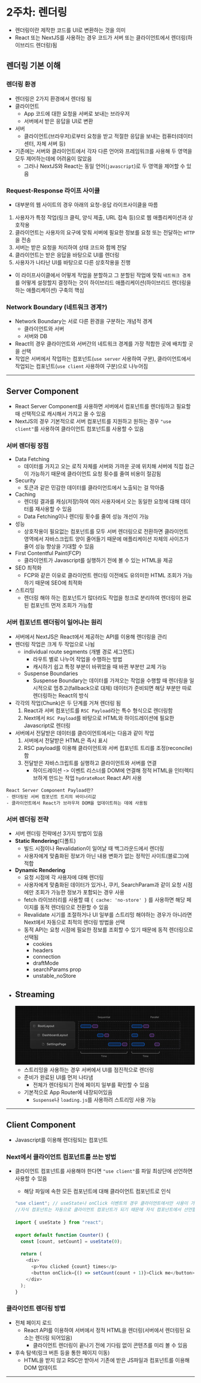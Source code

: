 # 2주차: 렌더링

- 렌더링이란 제작한 코드를 UI로 변환하는 것을 의미
- React 또는 NextJS를 사용하는 경우 코드가 서버 또는 클라이언트에서 렌더링(하이브리드 렌더링)됨

## 렌더링 기본 이해

### 렌더링 환경

- 렌더링은 2가지 환경에서 렌더링 됨
- 클라이언트
  - App 코드에 대한 요청을 서버로 보내는 브라우저
  - 서버에서 받은 응답을 UI로 변환
- 서버
  - 클라이언트(브라우저)로부터 요청을 받고 적절한 응답을 보내는 컴퓨터(데이터센터, 자체 서버 등)
- 기존에는 서버와 클라이언트에서 각자 다른 언어와 프레임워크를 사용해 두 영역을 모두 제어하는데에 어려움이 많았음
  - 그러나 NextJS와 React는 동일 언어(`javascript`)로 두 영역을 제어할 수 있음

### Request-Response 라이프 사이클

- 대부분의 웹 사이트의 경우 아래의 요청-응답 라이프사이클을 따름

1. 사용자가 특정 작업(링크 클릭, 양식 제출, URL 접속 등)으로 웹 애플리케이션과 상호작용
2. 클라이언트는 사용자의 요구에 맞춰 서버에 필요한 정보를 요청 또는 전달하는 `HTTP`을 전송
3. 서버는 받은 요청을 처리하여 상태 코드와 함께 전달
4. 클라이언트는 받은 응답을 바탕으로 UI를 렌더링
5. 사용자가 나타난 UI를 바탕으로 다른 상호작용을 진행

- 이 라이프사이클에서 어떻게 작업을 분할하고 그 분할된 작업에 맞춰 `네트워크 경계`를 어떻게 설정할지 결정하는 것이 하이브리드 애플리케이션(하이브리드 렌더링을 하는 애플리케이션) 구축의 핵심

### Network Boundary (네트워크 경계?)

- Network Boundary는 서로 다른 환경을 구분하는 개념적 경계
  - 클라이언트와 서버
  - 서버와 DB
- React의 경우 클라이언트와 서버간의 네트워크 경계를 가장 적합한 곳에 배치할 곳을 선택
- 작업은 서버에서 작업하는 컴포넌트(`use server` 사용하여 구분), 클라이언트에서 작업되는 컴포넌트(`use client` 사용하여 구분)으로 나누어짐

<hr>

## Server Component

- React Server Component를 사용하면 서버에서 컴포넌트를 렌더링하고 필요할 때 선택적으로 캐시해서 가지고 올 수 있음
- NextJS의 경우 기본적으로 서버 컴포넌트를 지원하고 원하는 경우 `"use client"`를 사용하여 클라이언트 컴포넌트를 사용할 수 있음

### 서버 렌더링 장점

- Data Fetching
  - 데이터를 가지고 오는 로직 자체를 서버와 가까운 곳에 위치해 서버에 직접 접근이 가능하기 때문에 클라이언트 요청 횟수를 줄여 비용이 절감됨
- Security
  - 토큰과 같은 민감한 데이터를 클라이언트에서 노출되는 걸 막아줌
- Caching
  - 렌더링 결과를 캐싱(저장)하여 여러 사용자에서 오는 동일한 요청에 대해 데이터를 재사용할 수 있음
  - Data Fetching이나 렌더링 횟수를 줄여 성능 개선이 가능
- 성능
  - 상호작용이 필요없는 컴포넌트를 모두 서버 렌더링으로 전환하면 클라이언트 영역에서 자바스크립트 양이 줄어들기 때문에 애플리케이션 자체의 사이즈가 줄어 성능 향상을 기대할 수 있음
- First Contentful Paint(FCP)
  - 클라이언트가 Javascript를 실행하기 전에 볼 수 있는 HTML을 제공
- SEO 최적화
  - FCP와 같은 이유로 클라이언트 렌더링 이전에도 유의미한 HTML 조회가 가능하기 때문에 SEO에 최적화
- 스트리밍
  - 렌더링 해야 하는 컴포넌트가 많더라도 작업을 청크로 분리하여 렌더링이 완료된 컴포넌트 먼저 조회가 가능함

### 서버 컴포넌트 렌더링이 일어나는 원리

- 서버에서 NextJS은 React에서 제공하는 API를 이용해 렌더링을 관리
- 렌더링 작업은 크게 두 작업으로 나뉨
  - individual route segments (개별 경로 세그먼트)
    - 라우트 별로 나누어 작업을 수행하는 방법
    - 캐시하기 쉽고 특정 부분이 바뀌었을 때 바뀐 부분만 교체 가능
  - Suspense Boundaries
    - Suspense Boundary는 데이터를 가져오는 작업을 수행할 때 렌더링을 일시적으로 멈추고(fallback으로 대체) 데이터가 준비되면 해당 부분만 따로 렌더링하는 React의 방식
- 각각의 작업(Chunk)은 두 단계를 거쳐 렌더링 됨
  1. React과 서버 컴포넌트를 `RSC Payload`라는 특수 형식으로 렌더링함
  2. Next에서 `RSC Payload`를 바탕으로 HTML와 하이드레이션에 필요한 Javascript로 렌더링
- 서버에서 전달받은 데이터를 클라이언트에서는 다음과 같이 작업
  1. 서버에서 전달받은 HTML은 즉시 표시
  2. RSC payload를 이용해 클라이언트와 서버 컴포넌트 트리를 조정(reconcile)함
  3. 전달받은 자바스크립트를 실행하고 클라이언트와 서버를 연결
     - 하이드레이션 -> 이벤트 리스너를 DOM에 연결해 정적 HTML을 인터렉티브하게 만드는 작업 `hydrateRoot` React API 사용

```
React Server Component Payload란?
- 렌더링된 서버 컴포넌트 트리의 바이너리값
- 클라이언트에서 React가 브라우저 DOM을 업데이트하는 데에 사용됨
```

### 서버 렌더링 전략

- 서버 렌더링 전략에선 3가지 방법이 있음
- **Static Rendering**(디폴트)
  - 빌드 시점이나 Revalidation이 일어날 때 백그라운드에서 렌더링
  - 사용자에게 맞춤화된 정보가 아닌 내용 변화가 없는 정적인 사이트(블로그)에 적합
- **Dynamic Rendering**
  - 요청 시점에 각 사용자에 대해 렌더링
  - 사용자에게 맞춤화된 데이터가 있거나, 쿠키, SearchParam과 같이 요청 시점에만 조회가 가능한 정보가 포함되는 경우 사용
  - fetch 라이브러리를 사용할 떄 `{ cache: 'no-store' }` 를 사용하면 해당 페이지를 동적 렌더링으로 전환할 수 있음
  - Revalidate 시기를 조절하거나 UI 일부를 스트리밍 해야하는 경우가 아니라면 Next에서 자동으로 최적의 렌더링 방법을 선택
  - 동적 API는 요청 시점에 필요한 정보를 조회할 수 있기 때문에 동적 렌더링으로 선택됨
    - cookies
    - headers
    - connection
    - draftMode
    - searchParams prop
    - unstable_noStore
- ## **Streaming**
  ![동적 렌더링 예시](image.png)
  - 스트리밍을 사용하는 경우 서버에서 UI를 점진적으로 렌더링
  - 준비가 완료된 UI를 먼저 나타냄
    - 전체가 렌더링되기 전에 페이지 일부를 확인할 수 있음
  - 기본적으로 App Router에 내장되어있음
    - `Suspense`나 `loading.js`를 사용하려 스트리밍 사용 가능

<hr />

## Client Component

- Javascript를 이용해 렌더링되는 컴포넌트

### Next에서 클라이언트 컴포넌트를 쓰는 방법

- 클라이언트 컴포넌트를 사용해야 한다면 `"use client"`를 파일 최상단에 선언하면 사용할 수 있음

  - 해당 파일에 속한 모든 컴포넌트에 대해 클라이언트 컴포넌트로 인식

  ```typescript
  "use client"; // useState나 onClick 이벤트의 경우 클라이언트에서만 사용이 가능하기 때문에 use client를 꼭 선언해야함
  //자식 컴포넌트는 자동으로 클라이언트 컴포넌트가 되기 때문에 자식 컴포넌트에서 선언할 필요는 없음

  import { useState } from "react";

  export default function Counter() {
    const [count, setCount] = useState(0);

    return (
      <div>
        <p>You clicked {count} times</p>
        <button onClick={() => setCount(count + 1)}>Click me</button>
      </div>
    );
  }
  ```

### 클라이언트 렌더링 방법

- 전체 페이지 로드
  - React API를 이용하여 서버에서 정적 HTML을 렌더링(서버에서 렌더링된 요소는 렌더링 되어있음)
    - 클라이언트 렌더링이 끝나기 전에 기다림 없이 콘텐츠를 미리 볼 수 있음
- 후속 탐색(링크 버튼 등을 통한 페이지 이동)
  - HTML을 받지 않고 RSC만 받아서 기존에 받은 JS파일과 컴포넌트를 이용해 DOM 업데이트

<hr />
